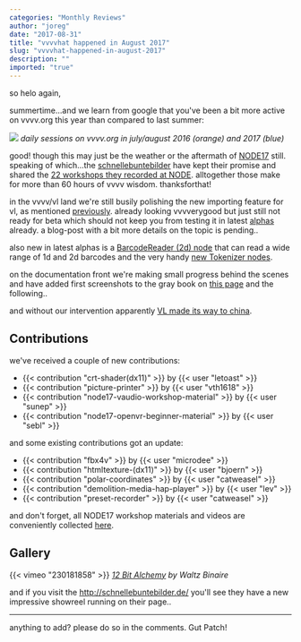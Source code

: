 ```yaml
---
categories: "Monthly Reviews"
author: "joreg"
date: "2017-08-31"
title: "vvvvhat happened in August 2017"
slug: "vvvvhat-happened-in-august-2017"
description: ""
imported: "true"
---
```



so helo again, 

summertime...and we learn from google that you've been a bit more active on vvvv.org this year than compared to last summer:

![](july-august.PNG)
*daily sessions on vvvv.org in july/august 2016 (orange) and 2017 (blue)*

good! though this may just be the weather or the aftermath of [NODE17](http://17.nodeforum.org/) still. speaking of which...the [schnellebuntebilder](https://vvvv.org/businesses/schnellebuntebilder) have kept their promise and shared the [22 workshops they recorded at NODE](/blog/2017/node17-workshop-video-captures). alltogether those make for more than 60 hours of vvvv wisdom. thanksforthat!

in the vvvv/vl land we're still busily polishing the new importing feature for vl, as mentioned [previously](/blog/2017/vvvvhat-happened-in-july-2017). already looking vvvverygood but just still not ready for beta which should not keep you from testing it in latest [alphas](https://vvvv.org/downloads/previews) already. a blog-post with a bit more details on the topic is pending..

also new in latest alphas is a [BarcodeReader (2d) node](/blog/barcodereader-%282d%29-help-directx-renderer) that can read a wide range of 1d and 2d barcodes and the very handy [new Tokenizer nodes](/blog/new-tokenizer-nodes%20).

on the documentation front we're making small progress behind the scenes and have added first screenshots to the gray book on [this page](https://vvvv.gitbooks.io/the-gray-book/content/en/reference/hde/navigatinga_project.html) and the following..

and without our intervention apparently [VL made its way to china](https://www.youtube.com/watch?v=RywbDJ35BqI).

## Contributions

<!--{SPLIT()}-->
we've received a couple of new contributions:
- {{< contribution "crt-shader(dx11)" >}} by {{< user "letoast" >}}
- {{< contribution "picture-printer" >}} by {{< user "vth1618" >}}
- {{< contribution "node17-vaudio-workshop-material" >}} by {{< user "sunep" >}}
- {{< contribution "node17-openvr-beginner-material" >}} by {{< user "sebl" >}}
<!--~~~-->
and some existing contributions got an update:
- {{< contribution "fbx4v" >}} by {{< user "microdee" >}}
- {{< contribution "htmltexture-(dx11)" >}} by {{< user "bjoern" >}}
- {{< contribution "polar-coordinates" >}} by {{< user "catweasel" >}}
- {{< contribution "demolition-media-hap-player" >}} by {{< user "lev" >}}
- {{< contribution "preset-recorder" >}} by {{< user "catweasel" >}}
<!--{SPLIT}-->

and don't forget, all NODE17 workshop materials and videos are conveniently collected [here](/blog/2017/node17-workshop-material).

## Gallery

{{< vimeo "230181858" >}}
*[12 Bit Alchemy](/blog/12-bit-alchemy) by Waltz Binaire*

and if you visit the http://schnellebuntebilder.de/ you'll see they have a new impressive showreel running on their page..

---

anything to add? please do so in the comments.
Gut Patch!
